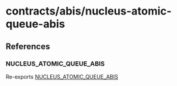 # contracts/abis/nucleus-atomic-queue-abis

## References

### NUCLEUS\_ATOMIC\_QUEUE\_ABIS

Re-exports [NUCLEUS_ATOMIC_QUEUE_ABIS](nucleus-atomic-queue-abis.md#nucleus_atomic_queue_abis)

